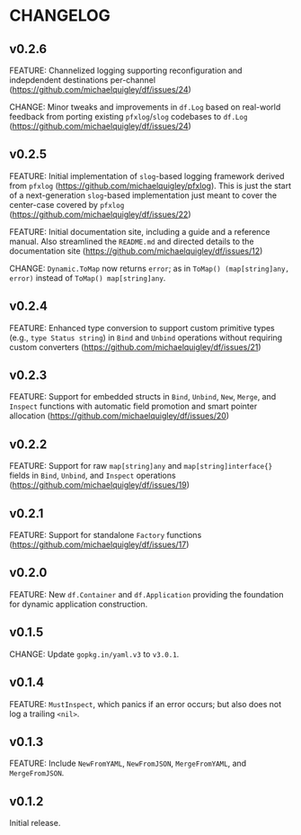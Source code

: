 # CHANGELOG

## v0.2.6

FEATURE: Channelized logging supporting reconfiguration and indepdendent destinations per-channel (https://github.com/michaelquigley/df/issues/24)

CHANGE: Minor tweaks and improvements in `df.Log` based on real-world feedback from porting existing `pfxlog`/`slog` codebases to `df.Log` (https://github.com/michaelquigley/df/issues/24)

## v0.2.5

FEATURE: Initial implementation of `slog`-based logging framework derived from `pfxlog` (https://github.com/michaelquigley/pfxlog). This is just the start of a next-generation `slog`-based implementation just meant to cover the center-case covered by `pfxlog` (https://github.com/michaelquigley/df/issues/22)

FEATURE: Initial documentation site, including a guide and a reference manual. Also streamlined the `README.md` and directed details to the documentation site (https://github.com/michaelquigley/df/issues/12)

CHANGE: `Dynamic.ToMap` now returns `error`; as in `ToMap() (map[string]any, error)` instead of `ToMap() map[string]any`.

## v0.2.4

FEATURE: Enhanced type conversion to support custom primitive types (e.g., `type Status string`) in `Bind` and `Unbind` operations without requiring custom converters (https://github.com/michaelquigley/df/issues/21)

## v0.2.3

FEATURE: Support for embedded structs in `Bind`, `Unbind`, `New`, `Merge`, and `Inspect` functions with automatic field promotion and smart pointer allocation (https://github.com/michaelquigley/df/issues/20)

## v0.2.2

FEATURE: Support for raw `map[string]any` and `map[string]interface{}` fields in `Bind`, `Unbind`, and `Inspect` operations (https://github.com/michaelquigley/df/issues/19)

## v0.2.1

FEATURE: Support for standalone `Factory` functions (https://github.com/michaelquigley/df/issues/17)

## v0.2.0

FEATURE: New `df.Container` and `df.Application` providing the foundation for dynamic application construction.

## v0.1.5

CHANGE: Update `gopkg.in/yaml.v3` to `v3.0.1`.

## v0.1.4

FEATURE: `MustInspect`, which panics if an error occurs; but also does not log a trailing `<nil>`.

## v0.1.3

FEATURE: Include `NewFromYAML`, `NewFromJSON`, `MergeFromYAML`, and `MergeFromJSON`.

## v0.1.2

Initial release.